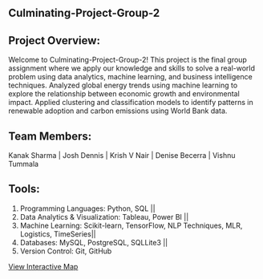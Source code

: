 ## Culminating-Project-Group-2

## Project Overview: 
Welcome to Culminating-Project-Group-2! 
This project is the final group assignment where we apply our knowledge and skills to solve a real-world problem using data analytics, machine learning, and business intelligence techniques.
Analyzed global energy trends using machine learning to explore the relationship between economic growth and environmental impact. 
Applied clustering and classification models to identify patterns in renewable adoption and carbon emissions using World Bank data.

## Team Members: 
Kanak Sharma |
Josh Dennis |
Krish V Nair |
Denise Becerra |
Vishnu Tummala

## Tools: 
1) Programming Languages: Python, SQL ||
2) Data Analytics & Visualization: Tableau, Power BI ||
3) Machine Learning: Scikit-learn, TensorFlow, NLP Techniques, MLR, Logistics, TimeSeries||
4) Databases: MySQL, PostgreSQL, SQLLite3 ||
5) Version Control: Git, GitHub

[View Interactive Map](./choropleth_map.html)